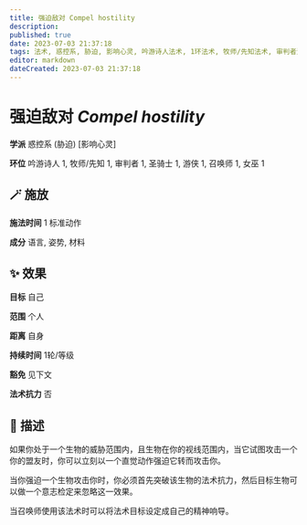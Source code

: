 ```yaml
---
title: 强迫敌对 Compel hostility
description: 
published: true
date: 2023-07-03 21:37:18
tags: 法术, 惑控系, 胁迫, 影响心灵, 吟游诗人法术, 1环法术, 牧师/先知法术, 审判者法术, 圣骑士法术, 游侠法术, 召唤师法术, 女巫法术
editor: markdown
dateCreated: 2023-07-03 21:37:18
---
```


# **强迫敌对** *Compel hostility*

**学派** 惑控系 (胁迫) \[影响心灵\] 

**环位** 吟游诗人 1, 牧师/先知 1, 审判者 1, 圣骑士 1, 游侠 1, 召唤师 1, 女巫 1

## 🪄 施放

**施法时间** 1 标准动作

**成分** 语言, 姿势, 材料

## ✨ 效果 

**目标** 自己 

**范围** 个人

**距离** 自身  

**持续时间** 1轮/等级 

**豁免** 见下文

**法术抗力** 否

## 📖 描述

如果你处于一个生物的威胁范围内，且生物在你的视线范围内，当它试图攻击一个你的盟友时，你可以立刻以一个直觉动作强迫它转而攻击你。

当你强迫一个生物攻击你时，你必须首先突破该生物的法术抗力，然后目标生物可以做一个意志检定来忽略这一效果。

当召唤师使用该法术时可以将法术目标设定成自己的精神响导。
    